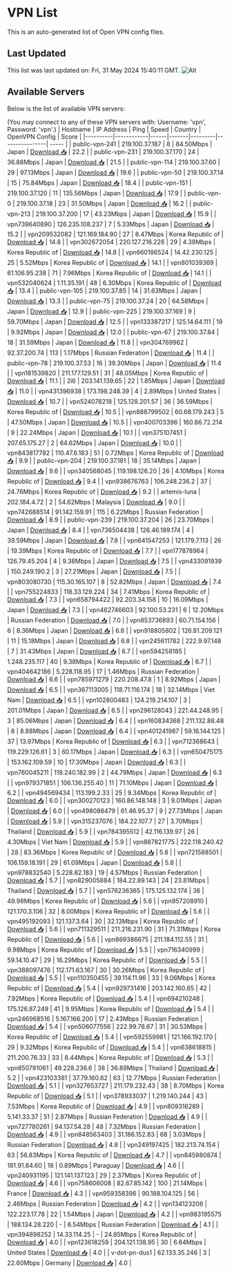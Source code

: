 # VPN List

This is an auto-generated list of Open VPN config files.

## Last Updated

This list was last updated on: Fri, 31 May 2024 15:40:11 GMT.
![Alt](https://repobeats.axiom.co/api/embed/186b98318ef1479477931607c1ad7d823f12451f.svg "Repobeats analytics image")

## Available Servers

Below is the list of available VPN servers:

(You may connect to any of these VPN servers with: Username: 'vpn', Password: 'vpn'.)
| Hostname | IP Address | Ping | Speed | Country | OpenVPN Config | Score |
|----------|------------|------|-------|---------|----------------| ----- |
| public-vpn-241 | 219.100.37.187 | 8 | 84.50Mbps | Japan | [Download 📥](./configs/server_0_JP.ovpn) | 22.2 |
| public-vpn-231 | 219.100.37.170 | 24 | 36.88Mbps | Japan | [Download 📥](./configs/server_1_JP.ovpn) | 21.5 |
| public-vpn-114 | 219.100.37.60 | 29 | 97.13Mbps | Japan | [Download 📥](./configs/server_2_JP.ovpn) | 19.6 |
| public-vpn-50 | 219.100.37.14 | 15 | 75.84Mbps | Japan | [Download 📥](./configs/server_3_JP.ovpn) | 18.4 |
| public-vpn-151 | 219.100.37.120 | 11 | 135.56Mbps | Japan | [Download 📥](./configs/server_4_JP.ovpn) | 17.9 |
| public-vpn-0 | 219.100.37.18 | 23 | 31.50Mbps | Japan | [Download 📥](./configs/server_5_JP.ovpn) | 16.2 |
| public-vpn-213 | 219.100.37.200 | 17 | 43.23Mbps | Japan | [Download 📥](./configs/server_6_JP.ovpn) | 15.9 |
| vpn739640890 | 126.235.108.237 | 7 | 5.33Mbps | Japan | [Download 📥](./configs/server_7_JP.ovpn) | 15.2 |
| vpn209532082 | 121.169.184.90 | 27 | 8.47Mbps | Korea Republic of | [Download 📥](./configs/server_8_KR.ovpn) | 14.8 |
| vpn302672054 | 220.127.216.226 | 29 | 4.38Mbps | Korea Republic of | [Download 📥](./configs/server_9_KR.ovpn) | 14.8 |
| vpn660186524 | 14.42.230.125 | 25 | 5.52Mbps | Korea Republic of | [Download 📥](./configs/server_10_KR.ovpn) | 14.1 |
| vpn801039369 | 61.106.95.238 | 71 | 7.96Mbps | Korea Republic of | [Download 📥](./configs/server_11_KR.ovpn) | 14.1 |
| vpn532040624 | 1.11.35.191 | 48 | 6.30Mbps | Korea Republic of | [Download 📥](./configs/server_12_KR.ovpn) | 13.4 |
| public-vpn-105 | 219.100.37.85 | 14 | 31.63Mbps | Japan | [Download 📥](./configs/server_13_JP.ovpn) | 13.3 |
| public-vpn-75 | 219.100.37.24 | 20 | 64.58Mbps | Japan | [Download 📥](./configs/server_14_JP.ovpn) | 12.9 |
| public-vpn-225 | 219.100.37.169 | 9 | 59.70Mbps | Japan | [Download 📥](./configs/server_15_JP.ovpn) | 12.5 |
| vpn133387217 | 125.14.64.111 | 19 | 9.92Mbps | Japan | [Download 📥](./configs/server_16_JP.ovpn) | 12.0 |
| public-vpn-67 | 219.100.37.84 | 18 | 31.59Mbps | Japan | [Download 📥](./configs/server_17_JP.ovpn) | 11.8 |
| vpn304769962 | 92.37.200.74 | 113 | 1.17Mbps | Russian Federation | [Download 📥](./configs/server_18_RU.ovpn) | 11.4 |
| public-vpn-78 | 219.100.37.53 | 16 | 39.30Mbps | Japan | [Download 📥](./configs/server_19_JP.ovpn) | 11.4 |
| vpn181539820 | 211.177.129.51 | 31 | 48.05Mbps | Korea Republic of | [Download 📥](./configs/server_20_KR.ovpn) | 11.1 |
| 2i6 | 203.141.139.65 | 22 | 1.85Mbps | Japan | [Download 📥](./configs/server_21_JP.ovpn) | 11.0 |
| vpn431396938 | 173.198.248.39 | 4 | 2.89Mbps | United States | [Download 📥](./configs/server_22_US.ovpn) | 10.7 |
| vpn524078218 | 125.128.201.57 | 36 | 36.59Mbps | Korea Republic of | [Download 📥](./configs/server_23_KR.ovpn) | 10.5 |
| vpn888799502 | 60.68.179.243 | 5 | 47.50Mbps | Japan | [Download 📥](./configs/server_24_JP.ovpn) | 10.5 |
| vpn400703396 | 160.86.72.214 | 9 | 22.24Mbps | Japan | [Download 📥](./configs/server_25_JP.ovpn) | 10.1 |
| vpn375107451 | 207.65.175.27 | 2 | 64.62Mbps | Japan | [Download 📥](./configs/server_26_JP.ovpn) | 10.0 |
| vpn843817782 | 110.47.6.183 | 51 | 0.72Mbps | Korea Republic of | [Download 📥](./configs/server_27_KR.ovpn) | 9.9 |
| public-vpn-204 | 219.100.37.181 | 18 | 35.14Mbps | Japan | [Download 📥](./configs/server_28_JP.ovpn) | 9.6 |
| vpn340568045 | 119.198.126.20 | 26 | 4.10Mbps | Korea Republic of | [Download 📥](./configs/server_29_KR.ovpn) | 9.4 |
| vpn938676763 | 106.248.236.2 | 37 | 24.76Mbps | Korea Republic of | [Download 📥](./configs/server_30_KR.ovpn) | 9.2 |
| artemis-luna | 202.184.4.72 | 2 | 54.62Mbps | Malaysia | [Download 📥](./configs/server_31_MY.ovpn) | 9.0 |
| vpn742688514 | 91.142.159.91 | 115 | 6.22Mbps | Russian Federation | [Download 📥](./configs/server_32_RU.ovpn) | 8.9 |
| public-vpn-239 | 219.100.37.204 | 26 | 23.70Mbps | Japan | [Download 📥](./configs/server_33_JP.ovpn) | 8.4 |
| vpn736504438 | 126.46.189.174 | 4 | 39.59Mbps | Japan | [Download 📥](./configs/server_34_JP.ovpn) | 7.8 |
| vpn641547253 | 121.179.7.113 | 26 | 19.39Mbps | Korea Republic of | [Download 📥](./configs/server_35_KR.ovpn) | 7.7 |
| vpn177878964 | 126.79.45.204 | 4 | 9.38Mbps | Japan | [Download 📥](./configs/server_36_JP.ovpn) | 7.5 |
| vpn433091939 | 150.249.190.2 | 3 | 27.21Mbps | Japan | [Download 📥](./configs/server_37_JP.ovpn) | 7.5 |
| vpn803080730 | 115.30.165.107 | 8 | 52.82Mbps | Japan | [Download 📥](./configs/server_38_JP.ovpn) | 7.4 |
| vpn755224833 | 118.33.129.224 | 34 | 7.41Mbps | Korea Republic of | [Download 📥](./configs/server_39_KR.ovpn) | 7.3 |
| vpn658794422 | 92.203.34.158 | 10 | 16.09Mbps | Japan | [Download 📥](./configs/server_40_JP.ovpn) | 7.3 |
| vpn462746603 | 92.100.53.231 | 6 | 12.20Mbps | Russian Federation | [Download 📥](./configs/server_41_RU.ovpn) | 7.0 |
| vpn853736893 | 60.71.154.156 | 6 | 8.36Mbps | Japan | [Download 📥](./configs/server_42_JP.ovpn) | 6.8 |
| vpn918805802 | 126.81.209.121 | 11 | 15.18Mbps | Japan | [Download 📥](./configs/server_43_JP.ovpn) | 6.8 |
| vpn245611782 | 222.9.97.148 | 7 | 31.43Mbps | Japan | [Download 📥](./configs/server_44_JP.ovpn) | 6.7 |
| vpn594258185 | 1.248.235.117 | 40 | 9.38Mbps | Korea Republic of | [Download 📥](./configs/server_45_KR.ovpn) | 6.7 |
| vpn404642186 | 5.228.118.95 | 17 | 1.46Mbps | Russian Federation | [Download 📥](./configs/server_46_RU.ovpn) | 6.6 |
| vpn785971279 | 220.208.47.8 | 1 | 8.92Mbps | Japan | [Download 📥](./configs/server_47_JP.ovpn) | 6.5 |
| vpn367113005 | 118.71.116.174 | 18 | 32.14Mbps | Viet Nam | [Download 📥](./configs/server_48_VN.ovpn) | 6.5 |
| vpn102800483 | 124.219.214.107 | 3 | 201.01Mbps | Japan | [Download 📥](./configs/server_49_JP.ovpn) | 6.5 |
| vpn296128043 | 221.44.248.95 | 3 | 85.06Mbps | Japan | [Download 📥](./configs/server_50_JP.ovpn) | 6.4 |
| vpn160834368 | 211.132.88.48 | 8 | 8.88Mbps | Japan | [Download 📥](./configs/server_51_JP.ovpn) | 6.4 |
| vpn401241987 | 59.16.144.125 | 37 | 13.97Mbps | Korea Republic of | [Download 📥](./configs/server_52_KR.ovpn) | 6.3 |
| vpn712368643 | 119.229.126.61 | 3 | 60.17Mbps | Japan | [Download 📥](./configs/server_53_JP.ovpn) | 6.3 |
| vpn650475175 | 153.162.109.59 | 10 | 17.30Mbps | Japan | [Download 📥](./configs/server_54_JP.ovpn) | 6.3 |
| vpn760045211 | 118.240.182.99 | 2 | 44.79Mbps | Japan | [Download 📥](./configs/server_55_JP.ovpn) | 6.3 |
| vpn979371851 | 106.136.255.40 | 11 | 71.10Mbps | Japan | [Download 📥](./configs/server_56_JP.ovpn) | 6.2 |
| vpn494569434 | 113.199.2.33 | 25 | 9.34Mbps | Korea Republic of | [Download 📥](./configs/server_57_KR.ovpn) | 6.0 |
| vpn300270123 | 160.86.148.148 | 3 | 9.01Mbps | Japan | [Download 📥](./configs/server_58_JP.ovpn) | 6.0 |
| vpn498086479 | 61.46.95.37 | 9 | 27.73Mbps | Japan | [Download 📥](./configs/server_59_JP.ovpn) | 5.9 |
| vpn315237076 | 184.22.107.7 | 27 | 3.70Mbps | Thailand | [Download 📥](./configs/server_60_TH.ovpn) | 5.9 |
| vpn784395512 | 42.116.139.97 | 26 | 4.30Mbps | Viet Nam | [Download 📥](./configs/server_61_VN.ovpn) | 5.9 |
| vpn887821775 | 222.118.240.42 | 28 | 83.36Mbps | Korea Republic of | [Download 📥](./configs/server_62_KR.ovpn) | 5.8 |
| vpn721588501 | 106.159.18.191 | 29 | 61.09Mbps | Japan | [Download 📥](./configs/server_63_JP.ovpn) | 5.8 |
| vpn978832540 | 5.228.82.183 | 19 | 4.57Mbps | Russian Federation | [Download 📥](./configs/server_64_RU.ovpn) | 5.7 |
| vpn829005884 | 184.22.89.143 | 24 | 23.81Mbps | Thailand | [Download 📥](./configs/server_65_TH.ovpn) | 5.7 |
| vpn576236365 | 175.125.132.174 | 36 | 49.98Mbps | Korea Republic of | [Download 📥](./configs/server_66_KR.ovpn) | 5.6 |
| vpn957208910 | 121.170.3.106 | 32 | 8.00Mbps | Korea Republic of | [Download 📥](./configs/server_67_KR.ovpn) | 5.6 |
| vpn495192093 | 121.137.3.64 | 30 | 32.13Mbps | Korea Republic of | [Download 📥](./configs/server_68_KR.ovpn) | 5.6 |
| vpn711329511 | 211.216.231.90 | 31 | 71.31Mbps | Korea Republic of | [Download 📥](./configs/server_69_KR.ovpn) | 5.6 |
| vpn869386675 | 211.184.112.55 | 31 | 9.98Mbps | Korea Republic of | [Download 📥](./configs/server_70_KR.ovpn) | 5.5 |
| vpn716340999 | 59.14.10.47 | 29 | 16.29Mbps | Korea Republic of | [Download 📥](./configs/server_71_KR.ovpn) | 5.5 |
| vpn388097476 | 112.171.63.167 | 30 | 30.26Mbps | Korea Republic of | [Download 📥](./configs/server_72_KR.ovpn) | 5.5 |
| vpn110350455 | 39.114.11.96 | 33 | 9.06Mbps | Korea Republic of | [Download 📥](./configs/server_73_KR.ovpn) | 5.4 |
| vpn929731416 | 203.142.160.85 | 42 | 7.92Mbps | Korea Republic of | [Download 📥](./configs/server_74_KR.ovpn) | 5.4 |
| vpn694210248 | 175.126.87.249 | 41 | 9.95Mbps | Korea Republic of | [Download 📥](./configs/server_75_KR.ovpn) | 5.4 |
| vpn246968516 | 5.167.166.200 | 17 | 2.43Mbps | Russian Federation | [Download 📥](./configs/server_76_RU.ovpn) | 5.4 |
| vpn506077556 | 222.99.78.67 | 31 | 30.53Mbps | Korea Republic of | [Download 📥](./configs/server_77_KR.ovpn) | 5.4 |
| vpn592559981 | 121.166.192.170 | 29 | 9.32Mbps | Korea Republic of | [Download 📥](./configs/server_78_KR.ovpn) | 5.4 |
| vpn638618815 | 211.200.76.33 | 33 | 8.44Mbps | Korea Republic of | [Download 📥](./configs/server_79_KR.ovpn) | 5.3 |
| vpn850791061 | 49.228.236.6 | 38 | 36.89Mbps | Thailand | [Download 📥](./configs/server_80_TH.ovpn) | 5.2 |
| vpn423103381 | 37.79.160.62 | 63 | 12.77Mbps | Russian Federation | [Download 📥](./configs/server_81_RU.ovpn) | 5.1 |
| vpn327653727 | 211.179.232.43 | 38 | 8.70Mbps | Korea Republic of | [Download 📥](./configs/server_82_KR.ovpn) | 5.1 |
| vpn378933037 | 1.219.140.244 | 43 | 7.53Mbps | Korea Republic of | [Download 📥](./configs/server_83_KR.ovpn) | 4.9 |
| vpn809316289 | 5.141.33.37 | 51 | 2.87Mbps | Russian Federation | [Download 📥](./configs/server_84_RU.ovpn) | 4.9 |
| vpn727780261 | 94.137.54.28 | 48 | 7.32Mbps | Russian Federation | [Download 📥](./configs/server_85_RU.ovpn) | 4.9 |
| vpn848563403 | 31.186.152.83 | 68 | 3.03Mbps | Russian Federation | [Download 📥](./configs/server_86_RU.ovpn) | 4.8 |
| vpn249197425 | 182.213.74.154 | 63 | 56.83Mbps | Korea Republic of | [Download 📥](./configs/server_87_KR.ovpn) | 4.7 |
| vpn845980874 | 181.91.84.60 | 18 | 0.89Mbps | Paraguay | [Download 📥](./configs/server_88_PY.ovpn) | 4.6 |
| vpn240931195 | 121.141.137.123 | 29 | 2.37Mbps | Korea Republic of | [Download 📥](./configs/server_89_KR.ovpn) | 4.6 |
| vpn758606008 | 82.67.85.142 | 100 | 21.14Mbps | France | [Download 📥](./configs/server_90_FR.ovpn) | 4.3 |
| vpn959358396 | 90.188.104.125 | 56 | 2.46Mbps | Russian Federation | [Download 📥](./configs/server_91_RU.ovpn) | 4.2 |
| vpn134123206 | 122.223.17.78 | 22 | 1.54Mbps | Japan | [Download 📥](./configs/server_92_JP.ovpn) | 4.2 |
| vpn983195575 | 188.134.28.220 | - | 6.54Mbps | Russian Federation | [Download 📥](./configs/server_93_RU.ovpn) | 4.1 |
| vpn394898252 | 14.33.114.25 | - | 24.85Mbps | Korea Republic of | [Download 📥](./configs/server_94_KR.ovpn) | 4.0 |
| vpn123618259 | 204.121.138.95 | 30 | 6.64Mbps | United States | [Download 📥](./configs/server_95_US.ovpn) | 4.0 |
| v-dot-pn-dus1 | 62.133.35.246 | 3 | 22.60Mbps | Germany | [Download 📥](./configs/server_96_DE.ovpn) | 4.0 |
